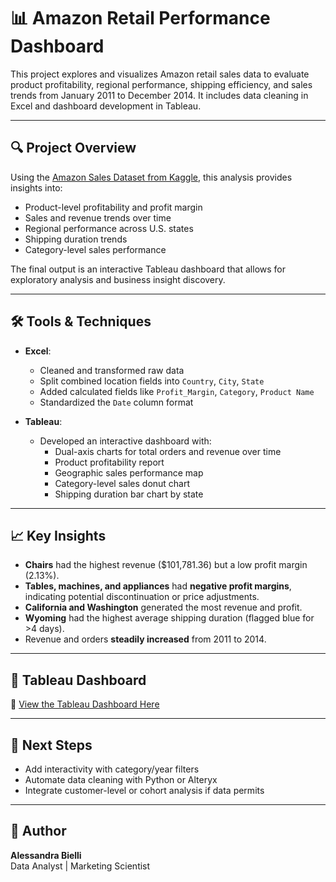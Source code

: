 # 📊 Amazon Retail Performance Dashboard

This project explores and visualizes Amazon retail sales data to evaluate product profitability, regional performance, shipping efficiency, and sales trends from January 2011 to December 2014. It includes data cleaning in Excel and dashboard development in Tableau.

---

## 🔍 Project Overview

Using the [Amazon Sales Dataset from Kaggle](https://www.kaggle.com/datasets/anandshaw2001/amazon-sales-dataset/data), this analysis provides insights into:

- Product-level profitability and profit margin
- Sales and revenue trends over time
- Regional performance across U.S. states
- Shipping duration trends
- Category-level sales performance

The final output is an interactive Tableau dashboard that allows for exploratory analysis and business insight discovery.

---

## 🛠️ Tools & Techniques

- **Excel**:  
  - Cleaned and transformed raw data  
  - Split combined location fields into `Country`, `City`, `State`  
  - Added calculated fields like `Profit_Margin`, `Category`, `Product Name`  
  - Standardized the `Date` column format  

- **Tableau**:  
  - Developed an interactive dashboard with:
    - Dual-axis charts for total orders and revenue over time
    - Product profitability report
    - Geographic sales performance map
    - Category-level sales donut chart
    - Shipping duration bar chart by state

---

## 📈 Key Insights

- **Chairs** had the highest revenue ($101,781.36) but a low profit margin (2.13%).
- **Tables, machines, and appliances** had **negative profit margins**, indicating potential discontinuation or price adjustments.
- **California and Washington** generated the most revenue and profit.
- **Wyoming** had the highest average shipping duration (flagged blue for >4 days).
- Revenue and orders **steadily increased** from 2011 to 2014.

---

## 📎 Tableau Dashboard

🔗 [View the Tableau Dashboard Here](PASTE_YOUR_TABLEAU_LINK_HERE)

---

## 📌 Next Steps

- Add interactivity with category/year filters
- Automate data cleaning with Python or Alteryx
- Integrate customer-level or cohort analysis if data permits

---

## 🧠 Author

**Alessandra Bielli**  
Data Analyst | Marketing Scientist   


